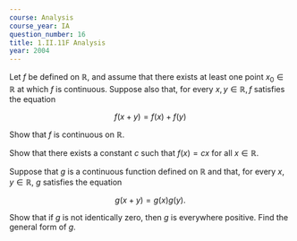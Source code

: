 ```yaml
---
course: Analysis
course_year: IA
question_number: 16
title: 1.II.11F Analysis
year: 2004
---
```



Let $f$ be defined on $\mathbb{R}$, and assume that there exists at least one point $x_{0} \in \mathbb{R}$ at which $f$ is continuous. Suppose also that, for every $x, y \in \mathbb{R}, f$ satisfies the equation

$$f(x+y)=f(x)+f(y)$$

Show that $f$ is continuous on $\mathbb{R}$.

Show that there exists a constant $c$ such that $f(x)=c x$ for all $x \in \mathbb{R}$.

Suppose that $g$ is a continuous function defined on $\mathbb{R}$ and that, for every $x, y \in \mathbb{R}$, $g$ satisfies the equation

$$g(x+y)=g(x) g(y) .$$

Show that if $g$ is not identically zero, then $g$ is everywhere positive. Find the general form of $g$.